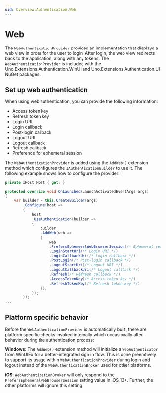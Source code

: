 ```yaml
---
uid: Overview.Authentication.Web
---
```


# Web

The `WebAuthenticationProvider` provides an implementation that displays a web view in order for the user to login. After login, the web view redirects back to the application, along with any tokens. The `WebAuthenticationProvider` is included with the Uno.Extensions.Authentication.WinUI and Uno.Extensions.Authentication.UI NuGet packages.

## Set up web authentication

When using web authentication, you can provide the following information:

- Access token key
- Refresh token key
- Login URI
- Login callback
- Post-login callback
- Logout URI
- Logout callback
- Refresh callback
- Preference for ephemeral session

The `WebAuthenticationProvider` is added using the `AddWeb()` extension method which configures the `IAuthenticationBuilder` to use it. The following example shows how to configure the provider:

```csharp
private IHost Host { get; }

protected override void OnLaunched(LaunchActivatedEventArgs args)
{
    var builder = this.CreateBuilder(args)
        .Configure(host => 
        {
            host
            .UseAuthentication(builder => 
            {
                builder
                .AddWeb(web => 
                {
                    web
                    .PrefersEphemeralWebBrowserSession(/* Ephemeral session */)
                    .LoginStartUri(/* Login URI */)
                    .LoginCallbackUri(/* Login callback */)
                    .PostLogin(/* Post-login callback */)
                    .LogoutStartUri(/* Logout URI */)
                    .LogoutCallbackUri(/* Logout callback */)
                    .Refresh(/* Refresh callback */)
                    .AccessTokenKey(/* Access token key */)
                    .RefreshTokenKey(/* Refresh token key */)
                });
            });
        });
...
```

## Platform specific behavior

Before the `WebAuthenticationProvider` is automatically built, there are platform specific checks invoked internally which occasionally alter behavior during the authentication process:

**Windows**: The `AddWeb()` extension method will initialize a `WebAuthenticator` from WinUIEx for a better-integrated sign in flow. This is done preemtively to support its usage within `WebAuthenticationProvider` during login and logout instead of the `WebAuthenticationBroker` used for other platforms.

**iOS**: `WebAuthenticationBroker` will only respond to the `PrefersEphemeralWebBrowserSession` setting value in iOS 13+. Further, the other platforms will ignore this setting.